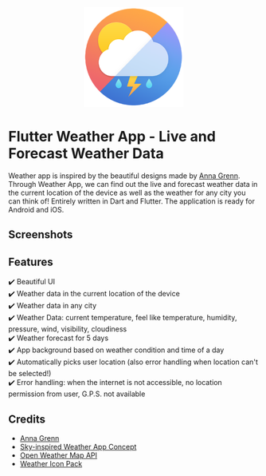 <p align="center">
<img src="https://github.com/Sarbjyotsingh/weather_app/blob/master/media/logo.png" width = "200px">
</p>

# Flutter Weather App - Live and Forecast Weather Data

Weather app is inspired by the beautiful designs made by [Anna Grenn](https://dribbble.com/AnnaGrenn). Through Weather App, we can find out the live and forecast weather data in the current location of the device as well as the weather for any city you can think of! Entirely written in Dart and Flutter. The application is ready for Android and iOS.

<!-- ## Download The Andriod Apk From [Here]()(Wil be Available Soon) -->
 
##  Screenshots
 
 
## Features 
:heavy_check_mark: Beautiful UI  <br>
:heavy_check_mark: Weather data in the current location of the device<br>
:heavy_check_mark: Weather data in any city<br>
:heavy_check_mark: Weather Data: current temperature, feel like temperature, humidity, pressure, wind, visibility, cloudiness  <br>
:heavy_check_mark: Weather forecast for 5 days <br>
:heavy_check_mark: App background based on weather condition and time of a day  <br>
:heavy_check_mark: Automatically picks user location (also error handling when location can't be selected!)  <br> 
:heavy_check_mark: Error handling: when the internet is not accessible, no location permission from user, G.P.S. not available <br> 

 
## Credits

* [Anna Grenn](https://dribbble.com/AnnaGrenn)
* [Sky-inspired Weather App Concept](https://uxplanet.org/sky-inspired-weather-app-concept-4f1775ce4571)
* [Open Weather Map API](https://openweathermap.org/)
* [Weather Icon Pack](https://erikflowers.github.io/weather-icons/)
